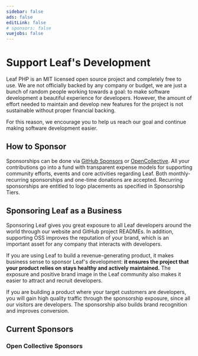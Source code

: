```yaml
---
sidebar: false
ads: false
editLink: false
# sponsors: false
vuejobs: false
---
```


<script setup>
import SponsorsGroup from '/@theme/components/SponsorsGroup.vue'
</script>

# Support Leaf's Development

Leaf PHP is an MIT licensed open source project and completely free to use. We are not officially backed by any company or budget, we are just a bunch of random people working towards a goal: to make software development a beautiful experience for developers. However, the amount of effort needed to maintain and develop new features for the project is not sustainable without proper financial backing.

For this reason, we encourage you to help us reach our goal and continue making software development easier.

## How to Sponsor

Sponsorships can be done via [GitHub Sponsors](https://github.com/sponsors/leafsphp) or [OpenCollective](https://opencollective.com/leaf). All your contributions go into a fund with transparent expense models for supporting community efforts, events and core activities regarding Leaf. Both monthly-recurring sponsorships and one-time donations are accepted. Recurring sponsorships are entitled to logo placements as specified in Sponsorship Tiers.

## Sponsoring Leaf as a Business

Sponsoring Leaf gives you great exposure to all Leaf developers around the world through our website and GitHub project READMEs. In addition, supporting OSS improves the reputation of your brand, which is an important asset for any company that interacts with developers.

If you are using Leaf to build a revenue-generating product, it makes business sense to sponsor Leaf's development: **it ensures the project that your product relies on stays healthy and actively maintained.** The exposure and positive brand image in the Leaf community also makes it easier to attract and recruit developers.

If you are building a product where your target customers are developers, you will gain high quality traffic through the sponsorship exposure, since all our visitors are developers. The sponsorship also builds brand recognition and improves conversion.

## Current Sponsors

### Open Collective Sponsors

<SponsorsGroup tier="sponsor" placement="page" />

<!-- 

## Recurring Pledges

Recurring pledges come with exclusive perks, e.g. having your name listed in the Leaf GitHub repository, or have your company logo placed on this website.

- [Become a backer or sponsor via OpenCollective](https://opencollective.com/leaf) (goes into a fund with transparent expense models supporting community efforts and events)

<iframe src="https://github.com/sponsors/leafsphp/card" title="Sponsor leafsphp" height="180" width="100%" style="border: 0; border-radius: 10px;"></iframe>

## Current Premium Sponsors

<support-OpenCollectiveSponsors />

If you run a business and are using Leaf in a revenue-generating product, it makes business sense to sponsor Leaf development: **it ensures the project that your product relies on stays healthy and actively maintained.** It can also help your exposure in the Leaf community and makes it easier to attract Leaf developers.

If you are an individual user and have enjoyed the productivity of using Leaf, consider donating as a sign of appreciation - like buying me coffee once in a while.
-->
